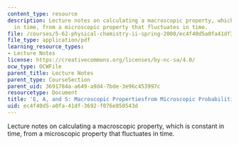 ```yaml
---
content_type: resource
description: Lecture notes on calculating a macroscopic property, which is constant
  in time, from a microscopic property that fluctuates in time.
file: /courses/5-62-physical-chemistry-ii-spring-2008/ec4f40d5a0fa41df3692f076e850543d_02_562ln08.pdf
file_type: application/pdf
learning_resource_types:
- Lecture Notes
license: https://creativecommons.org/licenses/by-nc-sa/4.0/
ocw_type: OCWFile
parent_title: Lecture Notes
parent_type: CourseSection
parent_uid: 3691784a-a649-a9d4-7bde-3e96c453997c
resourcetype: Document
title: 'E, A, and S: Macroscopic Propertiesfrom Microscopic Probabilities {Pi}'
uid: ec4f40d5-a0fa-41df-3692-f076e850543d
---
```

Lecture notes on calculating a macroscopic property, which is constant in time, from a microscopic property that fluctuates in time.